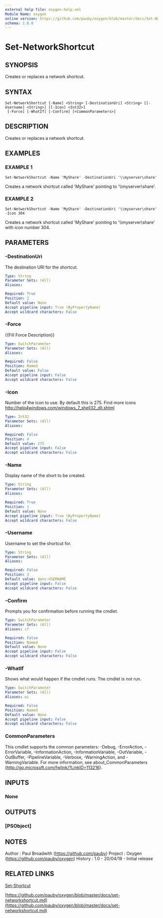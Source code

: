```yaml
---
external help file: oxygen-help.xml
Module Name: oxygen
online version: https://github.com/pauby/oxygen/blob/master/docs/Set-NetworkShortcut.md
schema: 2.0.0
---
```


# Set-NetworkShortcut

## SYNOPSIS
Creates or replaces a network shortcut.

## SYNTAX

```
Set-NetworkShortcut [-Name] <String> [-DestinationUri] <String> [[-Username] <String>] [[-Icon] <Int32>]
 [-Force] [-WhatIf] [-Confirm] [<CommonParameters>]
```

## DESCRIPTION
Creates or replaces a network shortcut.

## EXAMPLES

### EXAMPLE 1
```
Set-NetworkShortcut -Name 'MyShare' -DestinationUri '\\myserver\share'
```

Creates a network shortcut called 'MyShare' pointing to '\\\\myserver\share'.

### EXAMPLE 2
```
Set-NetworkShortcut -Name 'MyShare' -DestinationUri '\\myserver\share' -Icon 304
```

Creates a network shortcut called 'MyShare' pointing to '\\\\myserver\share' with icon number 304.

## PARAMETERS

### -DestinationUri
The destination URI for the shortcut.

```yaml
Type: String
Parameter Sets: (All)
Aliases:

Required: True
Position: 2
Default value: None
Accept pipeline input: True (ByPropertyName)
Accept wildcard characters: False
```

### -Force
{{Fill Force Description}}

```yaml
Type: SwitchParameter
Parameter Sets: (All)
Aliases:

Required: False
Position: Named
Default value: False
Accept pipeline input: False
Accept wildcard characters: False
```

### -Icon
Number of the icon to use.
By default this is 275.
Find more icons http://help4windows.com/windows_7_shell32_dll.shtml

```yaml
Type: Int32
Parameter Sets: (All)
Aliases:

Required: False
Position: 4
Default value: 275
Accept pipeline input: False
Accept wildcard characters: False
```

### -Name
Display name of the short to be created.

```yaml
Type: String
Parameter Sets: (All)
Aliases:

Required: True
Position: 1
Default value: None
Accept pipeline input: True (ByPropertyName)
Accept wildcard characters: False
```

### -Username
Username to set the shortcut for.

```yaml
Type: String
Parameter Sets: (All)
Aliases:

Required: False
Position: 3
Default value: $env:USERNAME
Accept pipeline input: False
Accept wildcard characters: False
```

### -Confirm
Prompts you for confirmation before running the cmdlet.

```yaml
Type: SwitchParameter
Parameter Sets: (All)
Aliases: cf

Required: False
Position: Named
Default value: None
Accept pipeline input: False
Accept wildcard characters: False
```

### -WhatIf
Shows what would happen if the cmdlet runs.
The cmdlet is not run.

```yaml
Type: SwitchParameter
Parameter Sets: (All)
Aliases: wi

Required: False
Position: Named
Default value: None
Accept pipeline input: False
Accept wildcard characters: False
```

### CommonParameters
This cmdlet supports the common parameters: -Debug, -ErrorAction, -ErrorVariable, -InformationAction, -InformationVariable, -OutVariable, -OutBuffer, -PipelineVariable, -Verbose, -WarningAction, and -WarningVariable.
For more information, see about_CommonParameters (http://go.microsoft.com/fwlink/?LinkID=113216).

## INPUTS

### None

## OUTPUTS

### [PSObject]

## NOTES
Author  : Paul Broadwith (https://github.com/pauby)
Project : Oxygen (https://github.com/pauby/oxygen)
History : 1.0 - 20/04/18 - Initial release

## RELATED LINKS

[Set-Shortcut]()

[https://github.com/pauby/oxygen/blob/master/docs/set-networkshortcut.md](https://github.com/pauby/oxygen/blob/master/docs/set-networkshortcut.md)

